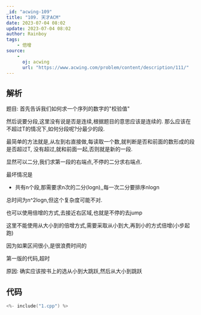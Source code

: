 ```yaml
---
_id: "acwing-109"
title: "109. 天才ACM"
date: 2023-07-04 08:02
update: 2023-07-04 08:02
author: Rainboy
tags: 
    - 倍增
source: 
    - 
      oj: acwing
      url: "https://www.acwing.com/problem/content/description/111/"
---
```


## 解析

题目: 首先告诉我们如何求一个序列的数字的"校验值"

然后说要分段,这里没有说是否是连续,根据题目的意思应该是连续的.
那么应该在不超过T的情况下,如何分段呢?分最少的段.


最简单的方法就是,从左到右直接做,每读取一个数,就判断是否和前面的数形成的段是否超过T,
没有超过,就和前面一起,否则就是新的一段.

显然可以二分,我们求第一段的右端点,不停的二分求右端点.

最坏情况是
- 共有n个段,那需要求n次的二分(logn),,每一次二分要排序nlogn

总时间为n^2logn,但这个复杂度可能不对.

也可以使用倍增的方式,去接近右区域,也就是不停的去jump

这里不能使用从大小到的倍增方式,需要采取从小到大,再到小的方式倍增(小步起跑)

因为如果区间很小,是很浪费时间的


第一版的代码,超时

原因: 确实应该按书上的选从小到大跳跃,然后从大小到跳跃

## 代码

```c
<%- include("1.cpp") %>
```
